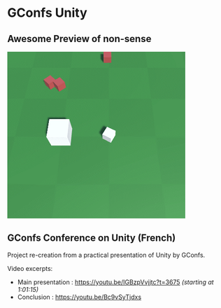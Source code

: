# GConfs Unity

## Awesome Preview of non-sense

![](.gifs/enemies-so-strong.gif)

## GConfs Conference on Unity (French)

Project re-creation from a practical presentation of Unity by GConfs.

Video excerpts:
- Main presentation : https://youtu.be/IGBzpVvjjtc?t=3675 *(starting at 1:01:15)*
- Conclusion : https://youtu.be/Bc9vSyTjdxs
